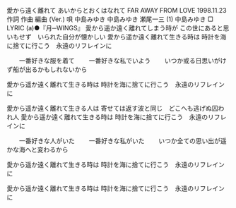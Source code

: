 愛から遠く離れて
あいからとおくはなれて
FAR AWAY FROM LOVE
1998.11.23
作詞  作曲  編曲 (Ver.)   唄
中島みゆき   中島みゆき   瀬尾一三 (1)
中島みゆき
□ LYRIC (a)●『月─WINGS』
愛から遥か遠く離れてしまう時が
この世にあると思いもせず　いられた自分が懐かしい
愛から遥か遠く離れて生きる時は
時計を海に捨てに行こう　永遠のリフレインに

　　一番好きな服を着て
　　一番好きな私でいよう
　　いつか或る日思いがけず船が出るかもしれないから

愛から遥か遠く離れて生きる時は
時計を海に捨てに行こう　永遠のリフレインに

愛から遥か遠く離れて生きる人は
寄せては返す波と同じ　どこへも逃げぬ囚われ人
愛から遥か遠く離れて生きる時は
時計を海に捨てに行こう　永遠のリフレインに

　　一番好きな人がいた
　　一番好きな私がいた
　　いつか全ての思い出が遥かな海へと変わるから

愛から遥か遠く離れて生きる時は
時計を海に捨てに行こう　永遠のリフレインに

愛から遥か遠く離れて生きる時は
時計を海に捨てに行こう　永遠のリフレインに
